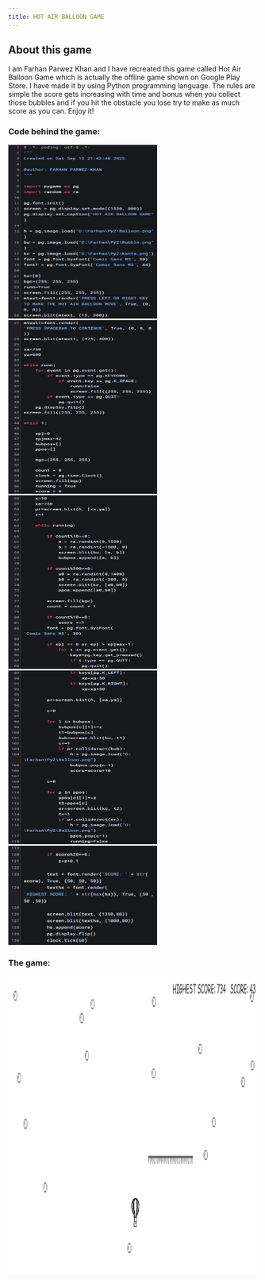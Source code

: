 ```yaml
---
title: HOT AIR BALLOON GAME
---
```

## About this game
I am Farhan Parwez Khan and I have recreated this game called Hot Air Balloon Game which is actually the offline game shown on Google Play Store. I have made it by using Python programming language. The rules are simple the score gets increasing with time and bonus when you collect those bubbles and if you hit the obstacle you lose try to make as much score as you can. Enjoy it!
### Code behind the game:
<img src="ci1.jpg" alt="Alt text" width="300" height="350">

<img src="ci2.jpg" alt="Alt text" width="300" height="350">

<img src="ci3.jpg" alt="Alt text" width="300" height="350">

<img src="ci4.jpg" alt="Alt text" width="300" height="350">

<img src="ci5.jpg" alt="Alt text" width="300" height="200">

### The game:

<img src="gamescreenshot.png" alt="Alt text" width="900" height="600">
